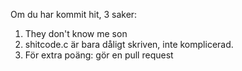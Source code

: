 Om du har kommit hit, 3 saker:

1. They don't know me son
2. shitcode.c är bara dåligt skriven, inte komplicerad.
3. För extra poäng: gör en pull request